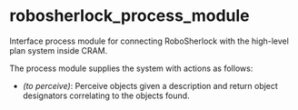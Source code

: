 robosherlock_process_module
===========================

Interface process module for connecting RoboSherlock with the high-level plan system inside CRAM.

The process module supplies the system with actions as follows:

 * *(to perceive)*: Perceive objects given a description and return object designators correlating to the objects found.
